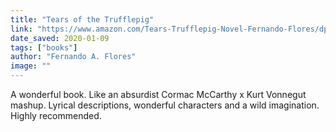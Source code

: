 ```yaml
---
title: "Tears of the Trufflepig"
link: "https://www.amazon.com/Tears-Trufflepig-Novel-Fernando-Flores/dp/0374538336"
date_saved: 2020-01-09
tags: ["books"]
author: "Fernando A. Flores"
image: ""
---
```


A wonderful book. Like an absurdist Cormac McCarthy x Kurt Vonnegut mashup. Lyrical descriptions, wonderful characters and a wild imagination. Highly recommended.
